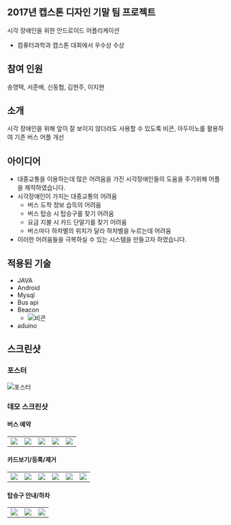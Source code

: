 ## 2017년 캡스톤 디자인 기말 팀 프로젝트

시각 장애인을 위한 안드로이드 어플리케이션
- 컴퓨터과학과 캡스톤 대회에서 우수상 수상

## 참여 인원
송영택, 서준배, 신동협, 김현주, 이지현


## 소개
시각 장애인을 위해 앞이 잘 보이지 않더라도 사용할 수 있도록 비콘, 아두이노를 활용하여 기존 버스 어플 개선

## 아이디어
- 대중교통을 이용하는데 많은 어려움을 가진 시각장애인들의 도움을 주기위해 어플을 제작하였습니다.
- 시각장애인이 가지는 대중교통의 어려움
  - 버스 도착 정보 습득의 어려움
  - 버스 탑승 시 탑승구를 찾기 어려움
  - 요금 지불 시 카드 단말기를 찾기 어려움
  - 버스마다 하차벨의 위치가 달라 하차벨을 누르는데 어려움
- 이러한 어려움들을 극복하실 수 있는 시스템을 만들고자 하였습니다.

## 적용된 기술
- JAVA
- Android
- Mysql
- Bus api
- Beacon
   - ![비콘](https://user-images.githubusercontent.com/24247768/101680208-b5da6080-3aa3-11eb-8a9a-f876a3bcd26f.png)
- aduino

## 스크린샷

### 포스터
![포스터](https://user-images.githubusercontent.com/24247768/101678076-cccb8380-3aa0-11eb-9475-a89345ef0e33.png)

### 데모 스크린샷

#### 버스 예약

<table>
  <tr>
    <td><img src="https://user-images.githubusercontent.com/24247768/101678220-fc7a8b80-3aa0-11eb-98bf-1155ee1bb6ea.jpg"></td>
    <td><img src="https://user-images.githubusercontent.com/24247768/101678222-fd132200-3aa0-11eb-86c4-01aac6fe1942.jpg"></td>
    <td><img src="https://user-images.githubusercontent.com/24247768/101678223-fd132200-3aa0-11eb-88cb-a3d7c56539d3.jpg"></td>
    <td><img src="https://user-images.githubusercontent.com/24247768/101678224-fdabb880-3aa0-11eb-9a18-e3179a263e21.jpg"></td>
    <td><img src="https://user-images.githubusercontent.com/24247768/101678225-fdabb880-3aa0-11eb-847d-2721347a5206.jpg"></td>
  </tr>
</table>

#### 카드보기/등록/제거

<table>
  <tr>
    <td><img src="https://user-images.githubusercontent.com/24247768/101678227-fe444f00-3aa0-11eb-9672-3c6a7bbf0b3b.jpg"></td>
    <td><img src="https://user-images.githubusercontent.com/24247768/101678229-fe444f00-3aa0-11eb-8f55-622e86b9c8fb.jpg"></td>
    <td><img src="https://user-images.githubusercontent.com/24247768/101678233-fedce580-3aa0-11eb-8892-810ff766d28d.jpg"></td>
    <td><img src="https://user-images.githubusercontent.com/24247768/101678236-fedce580-3aa0-11eb-854b-d9dc0de601d8.jpg"></td>
    <td><img src="https://user-images.githubusercontent.com/24247768/101678237-ff757c00-3aa0-11eb-8a73-91cf7c175512.jpg"></td>
    <td><img src="https://user-images.githubusercontent.com/24247768/101678239-ff757c00-3aa0-11eb-8d4e-a1efda783e60.jpg"></td>
  </tr>
</table>

#### 탑승구 안내/하차
<table>
  <tr>
    <td><img src="https://user-images.githubusercontent.com/24247768/101678240-000e1280-3aa1-11eb-868b-66633e717afa.jpg"></td>
    <td><img src="https://user-images.githubusercontent.com/24247768/101678242-000e1280-3aa1-11eb-9214-36211a15aafa.jpg"></td>
    <td><img src="https://user-images.githubusercontent.com/24247768/101678243-00a6a900-3aa1-11eb-9b1e-85c02ffdbb5e.jpg"></td>
  </tr>
</table>

